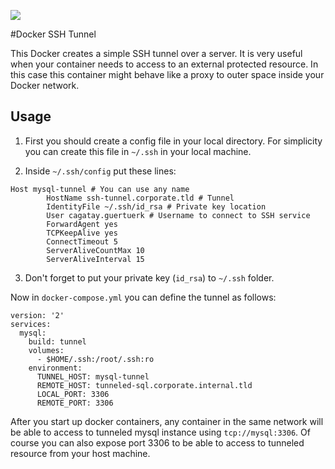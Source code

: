 [![](https://images.microbadger.com/badges/image/cagataygurturk/docker-ssh-tunnel.svg)](https://microbadger.com/images/cagataygurturk/docker-ssh-tunnel)

#Docker SSH Tunnel

This Docker creates a simple SSH tunnel over a server. It is very useful when your container needs to access to an external protected resource. In this case this container might behave like a proxy to outer space inside your Docker network.

## Usage

1. First you should create a config file in your local directory. For simplicity you can create this file in `~/.ssh` in your local machine.

2. Inside `~/.ssh/config` put these lines:

```
Host mysql-tunnel # You can use any name
        HostName ssh-tunnel.corporate.tld # Tunnel 
        IdentityFile ~/.ssh/id_rsa # Private key location
        User cagatay.guertuerk # Username to connect to SSH service
        ForwardAgent yes
        TCPKeepAlive yes
        ConnectTimeout 5
        ServerAliveCountMax 10
        ServerAliveInterval 15
```

3. Don't forget to put your private key (`id_rsa`) to `~/.ssh` folder.

Now in `docker-compose.yml` you can define the tunnel as follows:

```
version: '2'
services:
  mysql:
    build: tunnel
    volumes:
      - $HOME/.ssh:/root/.ssh:ro
    environment:
      TUNNEL_HOST: mysql-tunnel
      REMOTE_HOST: tunneled-sql.corporate.internal.tld
      LOCAL_PORT: 3306
      REMOTE_PORT: 3306
```

After you start up docker containers, any container in the same network will be able to access to tunneled mysql instance using ```tcp://mysql:3306```. Of course you can also expose port 3306 to be able to access to tunneled resource from your host machine.